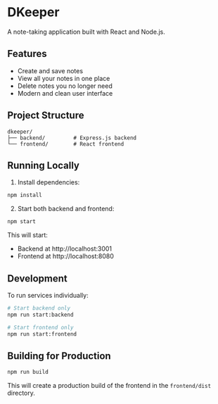 # DKeeper

A note-taking application built with React and Node.js.

## Features

- Create and save notes
- View all your notes in one place
- Delete notes you no longer need
- Modern and clean user interface

## Project Structure

```
dkeeper/
├── backend/         # Express.js backend
└── frontend/        # React frontend
```

## Running Locally

1. Install dependencies:
```bash
npm install
```

2. Start both backend and frontend:
```bash
npm start
```

This will start:
- Backend at http://localhost:3001
- Frontend at http://localhost:8080

## Development

To run services individually:

```bash
# Start backend only
npm run start:backend

# Start frontend only
npm run start:frontend
```

## Building for Production

```bash
npm run build
```

This will create a production build of the frontend in the `frontend/dist` directory.
